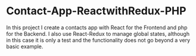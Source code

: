 # Contact-App-ReactwithRedux-PHP

In this project I create a contacts app with React for the Frontend and php for the Backend. I also use React-Redux to manage global states, although in this case it is only a test and the functionality does not go beyond a very basic example.
